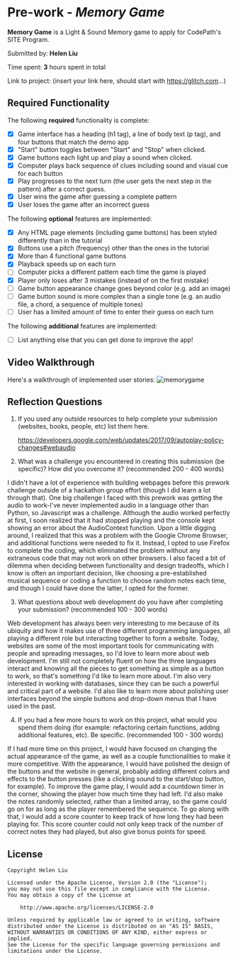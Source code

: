 # Pre-work - _Memory Game_

**Memory Game** is a Light & Sound Memory game to apply for CodePath's SITE Program.

Submitted by: **Helen Liu**

Time spent: **3** hours spent in total

Link to project: (insert your link here, should start with https://glitch.com...)

## Required Functionality

The following **required** functionality is complete:

- [x] Game interface has a heading (h1 tag), a line of body text (p tag), and four buttons that match the demo app
- [x] "Start" button toggles between "Start" and "Stop" when clicked.
- [x] Game buttons each light up and play a sound when clicked.
- [x] Computer plays back sequence of clues including sound and visual cue for each button
- [x] Play progresses to the next turn (the user gets the next step in the pattern) after a correct guess.
- [x] User wins the game after guessing a complete pattern
- [x] User loses the game after an incorrect guess

The following **optional** features are implemented:

- [x] Any HTML page elements (including game buttons) has been styled differently than in the tutorial
- [x] Buttons use a pitch (frequency) other than the ones in the tutorial
- [x] More than 4 functional game buttons
- [x] Playback speeds up on each turn
- [ ] Computer picks a different pattern each time the game is played
- [x] Player only loses after 3 mistakes (instead of on the first mistake)
- [ ] Game button appearance change goes beyond color (e.g. add an image)
- [ ] Game button sound is more complex than a single tone (e.g. an audio file, a chord, a sequence of multiple tones)
- [ ] User has a limited amount of time to enter their guess on each turn

The following **additional** features are implemented:

- [ ] List anything else that you can get done to improve the app!

## Video Walkthrough

Here's a walkthrough of implemented user stories:
![memorygame](https://user-images.githubusercontent.com/73402353/112419538-9802d580-8cf9-11eb-98f1-db874db3afaf.gif)

## Reflection Questions

1. If you used any outside resources to help complete your submission (websites, books, people, etc) list them here.

   https://developers.google.com/web/updates/2017/09/autoplay-policy-changes#webaudio

2. What was a challenge you encountered in creating this submission (be specific)? How did you overcome it? (recommended 200 - 400 words)
  
  I didn't have a lot of experience with building webpages before this prework challenge outside of a hackathon group effort (though I did learn a lot through that). One big challenge I faced with this prework was getting the audio to work-I've never implemented audio in a language other than Python, so Javascript was a challenge. Although the audio worked perfectly at first, I soon realized that it had stopped playing and the console kept showing an error about the AudioContext function. Upon a little digging around, I realized that this was a problem with the Google Chrome Browser, and additional functions were needed to fix it. Instead, I opted to use Firefox to complete the coding, which eliminated the problem without any extraneous code that may not work on other browsers. I also faced a bit of dilemma when deciding between functionality and design tradeoffs, which I know is often an important decision, like choosing a pre-established musical sequence or coding a function to choose random notes each time, and though I could have done the latter, I opted for the former. 

3. What questions about web development do you have after completing your submission? (recommended 100 - 300 words)
 
 Web development has always been very interesting to me because of its ubiquity and how it makes use of three different programming languages, all playing a different role but interacting together to form a website. Today, websites are some of the most important tools for communicating with people and spreading messages, so I'd love to learn more about web development. I'm still not completely fluent on how the three languages interact and knowing all the pieces to get something as simple as a button to work, so that's something I'd like to learn more about. I'm also very interested in working with databases, since they can be such a powerful and critical part of a website. I'd also like to learn more about polishing user interfaces beyond the simple buttons and drop-down menus that I have used in the past.

4. If you had a few more hours to work on this project, what would you spend them doing (for example: refactoring certain functions, adding additional features, etc). Be specific. (recommended 100 - 300 words)
 
 If I had more time on this project, I would have focused on changing the actual appearance of the game, as well as a couple functionalities to make it more competitive. With the appearance, I would have polished the design of the buttons and the website in general, probably adding different colors and effects to the button presses (like a clicking sound to the start/stop button, for example). To improve the game play, I would add a countdown timer in the corner, showing the player how much time they had left. I'd also make the notes randomly selected, rather than a limited array, so the game could go on for as long as the player remembered the sequence. To go along with that, I would add a score counter to keep track of how long they had been playing for. This score counter could not only keep track of the number of correct notes they had played, but also give bonus points for speed. 

## License

    Copyright Helen Liu

    Licensed under the Apache License, Version 2.0 (the "License");
    you may not use this file except in compliance with the License.
    You may obtain a copy of the License at

        http://www.apache.org/licenses/LICENSE-2.0

    Unless required by applicable law or agreed to in writing, software
    distributed under the License is distributed on an "AS IS" BASIS,
    WITHOUT WARRANTIES OR CONDITIONS OF ANY KIND, either express or implied.
    See the License for the specific language governing permissions and
    limitations under the License.
